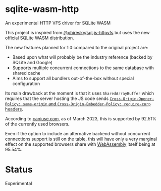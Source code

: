 # sqlite-wasm-http

An experimental HTTP VFS driver for SQLite WASM

This project is inspired from [@phiresky](https://github.com/phiresky/)/[sql.js-httpvfs](https://github.com/phiresky/sql.js-httpvfs) but uses the new official SQLite WASM distribution.

The new features planned for 1.0 compared to the original project are:
* Based upon what will probably be the industry reference (backed by SQLite and Google)
* Supports multiple concurrent connections to the same database with shared cache
* Aims to support all bundlers out-of-the-box without special configuration

Its main drawback at the moment is that it uses `SharedArrayBuffer` which requires that the server hosting the JS code sends       [`Cross-Origin-Opener-Policy: same-origin` and `Cross-Origin-Embedder-Policy: require-corp` headers](https://web.dev/coop-coep/).

According to [caniuse.com](https://caniuse.com/sharedarraybuffer), as of March 2023, this is supported by 92.51% of the currently used browsers.

Even if the option to include an alternative backend without concurrent connections support is still on the table, this will have only a very marginal effect on the supported browsers share with [WebAssembly](https://caniuse.com/wasm) itself being at 95.54%.

# Status

Experimental

